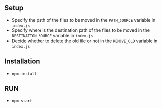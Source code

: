 ## Setup

- Specify the path of the files to be moved in the `PATH_SOURCE` variable in `index.js`
- Specify where is the destination path of the files to be moved in the `DESTINATION_SOURCE` variable in `index.js`
- Decide whether to delete the old file or not in the `REMOVE_OLD` variable in `index.js`

## Installation

- `npm install`

## RUN

- `npm start`
